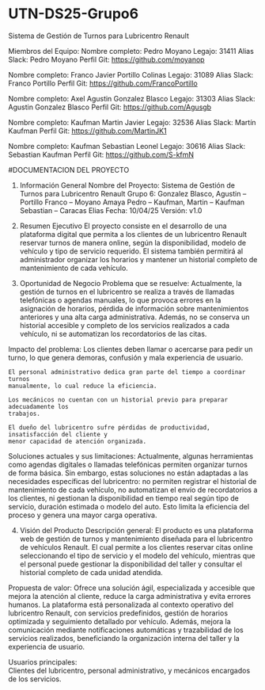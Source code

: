 # UTN-DS25-Grupo6

Sistema de Gestión de Turnos para Lubricentro Renault

Miembros del Equipo:
Nombre completo: Pedro Moyano
Legajo: 31411
Alias Slack: Pedro Moyano
Perfil Git: https://github.com/moyanop

Nombre completo: Franco Javier Portillo Colinas
Legajo: 31089
Alias Slack: Franco Portillo
Perfil Git: https://github.com/FrancoPortillo

Nombre completo: Axel Agustin Gonzalez Blasco
Legajo: 31303
Alias Slack: Agustin Gonzalez Blasco
Perfil Git: https://github.com/Agusgb

Nombre completo: Kaufman Martin Javier
Legajo: 32536
Alias Slack: Martín Kaufman
Perfil Git: https://github.com/MartinJK1

Nombre completo: Kaufman Sebastian Leonel
Legajo: 30616
Alias Slack: Sebastian Kaufman
Perfil Git: https://github.com/S-kfmN

#DOCUMENTACION DEL PROYECTO

1. Información General
   Nombre del Proyecto: Sistema de Gestión de Turnos para Lubricentro Renault
   Grupo 6: Gonzalez Blasco, Agustin – Portillo Franco – Moyano Amaya Pedro –
   Kaufman, Martin – Kaufman Sebastian – Caracas Elias
   Fecha: 10/04/25
   Versión: v1.0

2. Resumen Ejecutivo
   El proyecto consiste en el desarrollo de una plataforma digital que permita a los clientes
   de un lubricentro Renault reservar turnos de manera online, según la disponibilidad,
   modelo de vehículo y tipo de servicio requerido. El sistema también permitirá al
   administrador organizar los horarios y mantener un historial completo de mantenimiento
   de cada vehículo.

3. Oportunidad de Negocio
   Problema que se resuelve:
   Actualmente, la gestión de turnos en el lubricentro se realiza a través de llamadas
   telefónicas o agendas manuales, lo que provoca errores en la asignación de horarios,
   pérdida de información sobre mantenimientos anteriores y una alta carga administrativa.
   Además, no se conserva un historial accesible y completo de los servicios realizados a
   cada vehículo, ni se automatizan los recordatorios de las citas.

Impacto del problema:
Los clientes deben llamar o acercarse para pedir un turno, lo que genera demoras,
confusión y mala experiencia de usuario.

    El personal administrativo dedica gran parte del tiempo a coordinar turnos
    manualmente, lo cual reduce la eficiencia.

    Los mecánicos no cuentan con un historial previo para preparar adecuadamente los
    trabajos.

    El dueño del lubricentro sufre pérdidas de productividad, insatisfacción del cliente y
    menor capacidad de atención organizada.

Soluciones actuales y sus limitaciones:
Actualmente, algunas herramientas como agendas digitales o llamadas telefónicas
permiten organizar turnos de forma básica. Sin embargo, estas soluciones no están
adaptadas a las necesidades específicas del lubricentro: no permiten registrar el
historial de mantenimiento de cada vehículo, no automatizan el envío de recordatorios a
los clientes, ni gestionan la disponibilidad en tiempo real según tipo de servicio, duración
estimada o modelo del auto. Esto limita la eficiencia del proceso y genera una mayor
carga operativa.

4. Visión del Producto
   Descripción general:
   El producto es una plataforma web de gestión de turnos y mantenimiento diseñada para
   el lubricentro de vehículos Renault. El cual permite a los clientes reservar citas online
   seleccionando el tipo de servicio y el modelo del vehículo, mientras que el personal
   puede gestionar la disponibilidad del taller y consultar el historial completo de cada
   unidad atendida.

Propuesta de valor:
Ofrece una solución ágil, especializada y accesible que mejora la atención al cliente,
reduce la carga administrativa y evita errores humanos. La plataforma está
personalizada al contexto operativo del lubricentro Renault, con servicios predefinidos,
gestión de horarios optimizada y seguimiento detallado por vehículo. Además, mejora la
comunicación mediante notificaciones automáticas y trazabilidad de los servicios
realizados, beneficiando la organización interna del taller y la experiencia de usuario.

Usuarios principales:  
 Clientes del lubricentro, personal administrativo, y mecánicos encargados de los servicios.
